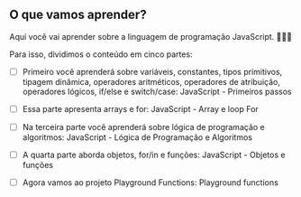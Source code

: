 ## O que vamos aprender?
Aqui você vai aprender sobre a linguagem de programação JavaScript. 🚀🚀🚀

Para isso, dividimos o conteúdo em cinco partes:

- [ ] Primeiro você aprenderá sobre variáveis, constantes, tipos primitivos, tipagem dinâmica, operadores aritméticos, operadores de atribuição, operadores lógicos, if/else e switch/case:
JavaScript - Primeiros passos

- [ ] Essa parte apresenta arrays e for:
JavaScript - Array e loop For

- [ ] Na terceira parte você aprenderá sobre lógica de programação e algoritmos:
JavaScript - Lógica de Programação e Algoritmos

- [ ] A quarta parte aborda objetos, for/in e funções:
JavaScript - Objetos e funções

- [ ] Agora vamos ao projeto Playground Functions:
Playground functions
